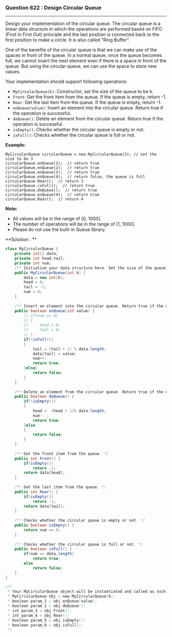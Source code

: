 ### Question 622 : Design Circular Queue
---

Design your implementation of the circular queue. The circular queue is a linear data structure in which the operations are performed based on FIFO (First In First Out) principle and the last position is connected back to the first position to make a circle. It is also called "Ring Buffer".

One of the benefits of the circular queue is that we can make use of the spaces in front of the queue. In a normal queue, once the queue becomes full, we cannot insert the next element even if there is a space in front of the queue. But using the circular queue, we can use the space to store new values.

Your implementation should support following operations:

- `MyCircularQueue(k)`: Constructor, set the size of the queue to be k.
- `Front`: Get the front item from the queue. If the queue is empty, return -1.
- `Rear`: Get the last item from the queue. If the queue is empty, return -1.
- `enQueue(value)`: Insert an element into the circular queue. Return true if the operation is successful.
- `deQueue()`: Delete an element from the circular queue. Return true if the operation is successful.
- `isEmpty()`: Checks whether the circular queue is empty or not.
- `isFull()`: Checks whether the circular queue is full or not.

 

**Example:**

```
MyCircularQueue circularQueue = new MyCircularQueue(3); // set the size to be 3
circularQueue.enQueue(1);  // return true
circularQueue.enQueue(2);  // return true
circularQueue.enQueue(3);  // return true
circularQueue.enQueue(4);  // return false, the queue is full
circularQueue.Rear();  // return 3
circularQueue.isFull();  // return true
circularQueue.deQueue();  // return true
circularQueue.enQueue(4);  // return true
circularQueue.Rear();  // return 4
```

**Note:**

- All values will be in the range of [0, 1000].
- The number of operations will be in the range of [1, 1000].
- Please do not use the built-in Queue library.



**Solution : **

```java
class MyCircularQueue {
    private int[] data;
    private int head,tail;
    private int num;
    /** Initialize your data structure here. Set the size of the queue to be k. */
    public MyCircularQueue(int k) {
        data = new int[k];
        head = 0;
        tail = -1;
        num = 0;
    }
    
    /** Insert an element into the circular queue. Return true if the operation is successful. */
    public boolean enQueue(int value) {
        // if(num == 0)
        // {
        //     head = 0;
        //     tail = 0;
        // }
        if(!isFull())
        {
            tail = (tail + 1) % data.length;
            data[tail] = value;
            num++;
            return true;
        }else{
            return false;
        }
    }
    
    /** Delete an element from the circular queue. Return true if the operation is successful. */
    public boolean deQueue() {
        if(!isEmpty())
        {
            head =  (head + 1)% data.length;
            num-- ;
            return true;
        }else
        {
            return false;
        }
    }
    
    /** Get the front item from the queue. */
    public int Front() {
        if(isEmpty())
            return -1;
        return data[head];
    }
    
    /** Get the last item from the queue. */
    public int Rear() {
        if(isEmpty())
            return -1;
        return data[tail];
    }
    
    /** Checks whether the circular queue is empty or not. */
    public boolean isEmpty() {
        return num == 0;
    }
    
    /** Checks whether the circular queue is full or not. */
    public boolean isFull() {
        if(num == data.length)
            return true;
        else 
            return false;
    }
}

/**
 * Your MyCircularQueue object will be instantiated and called as such:
 * MyCircularQueue obj = new MyCircularQueue(k);
 * boolean param_1 = obj.enQueue(value);
 * boolean param_2 = obj.deQueue();
 * int param_3 = obj.Front();
 * int param_4 = obj.Rear();
 * boolean param_5 = obj.isEmpty();
 * boolean param_6 = obj.isFull();
 */
```

